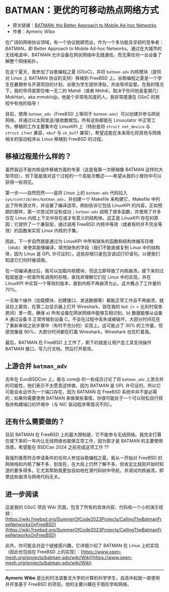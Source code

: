# BATMAN：更优的可移动热点网络方式

- 原文链接：[BATMAN: the Better Approach to Mobile Ad-hoc Networks](https://freebsdfoundation.org/our-work/journal/browser-based-edition/networking-10th-anniversary/batman-the-better-approach-to-mobile-ad-hoc-networks/)
- 作者：Aymeric Wibo

在广阔的网络协议领域，有一个协议脱颖而出，作为一个多功能且坚韧的竞争者：BATMAN，即 Better Approach to Mobile Ad-hoc Networks。通过在大城市的无线电波中，BATMAN 允许设备在网状网络中无缝通信，而无需任何一台设备了解整个网络拓扑。

在这个夏天，我参加了谷歌编程之夏 (GSoC)，并将 `batman-adv` 内核模块（提供对 Linux 上 BATMAN 协议的支持）移植到 FreeBSD 上。谷歌编程之夏是一个学生在暑期参与开源项目的计划，谷歌为学生提供津贴，并由导师监督。在我的情况下，我的导师是那位唯一无二的 Mahdi（或者 Mehdi，取决于你问他是星期几）Mokhtari，aka mmokhi@。他是个非常有风度的人，我非常感激在 GSoC 的旅程中有他的指导！

目前，使用 `batman_adv`（FreeBSD 上等同于 `batman-adv`）可以创建并参与网状网络，并通过以太网发送/接收数据包。所有这些都能在 Linuxulator 中正常工作。移植的工作主要集中在 LinuxKPI 上（特别是将 `struct net_device` 与 `struct ifnet` 兼容，`mbuf` 与 `sk_buff` 兼容），希望这能在未来简化将其他与网络相关的驱动程序从 Linux 移植到 FreeBSD 的过程。

## 移植过程是什么样的？

虽然我远不是内核组件移植方面的专家（这是我第一次移植像 BATMAN 这样的大型项目），但下面是我对这个过程的一个高层次概述——希望从我的小冒险中可以获得一些洞见。

第一步——自然而然——是将 Linux 上的 `batman-adv` 代码拉入 `sys/contrib/dev/batman_adv`，并创建一个 Makefile 来构建它，Makefile 中列出了所有源文件，并设置了编译选项，例如告诉它包括 LinuxKPI 的内容。正如预期的那样，第一次尝试并没有成功；`batman-adv` 调用了很多函数，并使用了许多仅在 Linux 内核上下文中存在或才有意义的结构体。这正是 LinuxKPI 存在的原因；它提供了一个兼容层，通过调用 FreeBSD 内核中等效（或者有时并不完全等效）的函数来实现 Linux 内核的子集。

因此，下一步自然就是通过为 LinuxKPI 中所有缺失的函数和结构体编写存根（stub）来使其能够编译，填充缺失的字段（我们不能直接复制 Linux 中的结构体，因为 Linux 是 GPL 许可证的）。这些存根只是包含调试打印语句，以便我们知道它们何时被调用。

在一切编译通过后，我可以加载内核模块，但这立即导致了内核崩溃。接下来的过程就是逐一检查所有调用的存根，查找并理解它们在 Linux 中的实现，并在 LinuxKPI 中实现一个等效的版本，直到内核不再崩溃为止。这大概占了工作量的 70%。

一旦每个操作（加载模块、创建接口、发送数据等）都能正常工作且不再崩溃，就该拉上窗帘，在第二台显示器上打开 Wireshark，锁在我的 kot（= = 比利时宿舍房间）里一周，确保 a) 所有设备在网状网络中能够互相识别，b) 数据能够从设备 A 通过设备 B 正常传输到设备 C，不会在过程中丢失或被破坏。大部分时间花在了重新审视之前步骤中（有时不充分的）实现上。这可能占了 30% 的工作量，但感觉像是 90%，大部分时间都在盯着 Wireshark，Wireshark 也在盯着我。

最后，BATMAN 在 FreeBSD 上工作了，剩下的就是让用户态工具支持操作 BATMAN 接口，写几行文档，然后打开窗帘。

## 上游合并 `batman_adv`

去年在 EuroBSDCon 上，我与 core@ 的一些成员讨论了将 `batman_adv` 上游合并的可能性，他们表示不太愿意这样做，因为 BATMAN 是 GPL 许可证的。所以它可能会永远作为一个端口存在，因为 BATMAN 在 FreeBSD 系统中并不是必需的；如果你需要使用 BATMAN 来做某些事情，你很可能处于一个可以轻松自行获取并构建端口的环境中（与 NIC 驱动程序等情况不同）。

## 还有什么需要做的？

目前 BATMAN 在 FreeBSD 上的最大限制是，它不能参与无线网络。我完全打算在接下来的一年内让无线网络也能够正常工作，因为那才是 BATMAN 的主要使用场景。希望能在 BSDCan 2024 之前完成这项工作 ??

我强烈推荐符合申请条件的任何人参加谷歌编程之夏。我从一开始对 FreeBSD 的网络栈和内核了解不多，到现在，在大局上仍然了解不多，但肯定比我刚开始时知道的要多得多。它尤其帮助我更加自如地在源代码树中导航，并调试内核崩溃，即使这些崩溃与网络代码无关。

## 进一步阅读

这是我的 GSoC 项目 Wiki 页面，包含了所有的具体内容、代码和一个小的演示视频：[https://wiki.freebsd.org/SummerOfCode2023Projects/CallingTheBatmanFreeNetworksOnFreeBSD](https://wiki.freebsd.org/SummerOfCode2023Projects/CallingTheBatmanFreeNetworksOnFreeBSD)

此外，你可能会对这个链接感兴趣，它详细介绍了 BATMAN 在 Linux 上的实现（因此也包括在 FreeBSD 上的实现）：[https://www.open-mesh.org/projects/batman-adv/wiki/Wiki](https://www.open-mesh.org/projects/batman-adv/wiki/Wiki)

---


**Aymeric Wibo** 是比利时法语鲁汶大学的计算机科学学生，自高中起就一直使用并开发基于 FreeBSD 的项目。他的主要兴趣在于图形学和网络。
